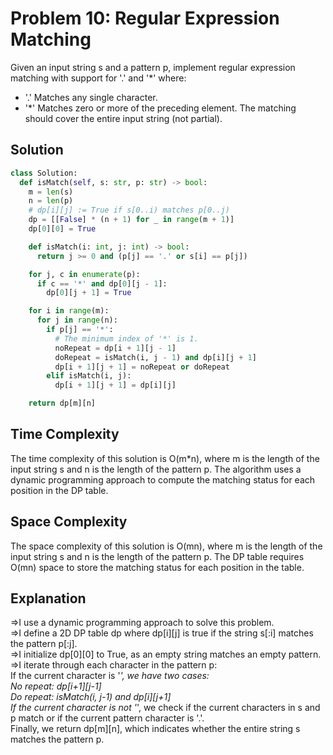 # Problem 10: Regular Expression Matching

Given an input string s and a pattern p, implement regular expression matching with support for '.' and '*' where:
- '.' Matches any single character.
- '*' Matches zero or more of the preceding element.
The matching should cover the entire input string (not partial).

## Solution

```python
class Solution:
  def isMatch(self, s: str, p: str) -> bool:
    m = len(s)
    n = len(p)
    # dp[i][j] := True if s[0..i) matches p[0..j)
    dp = [[False] * (n + 1) for _ in range(m + 1)]
    dp[0][0] = True

    def isMatch(i: int, j: int) -> bool:
      return j >= 0 and (p[j] == '.' or s[i] == p[j])

    for j, c in enumerate(p):
      if c == '*' and dp[0][j - 1]:
        dp[0][j + 1] = True

    for i in range(m):
      for j in range(n):
        if p[j] == '*':
          # The minimum index of '*' is 1.
          noRepeat = dp[i + 1][j - 1]
          doRepeat = isMatch(i, j - 1) and dp[i][j + 1]
          dp[i + 1][j + 1] = noRepeat or doRepeat
        elif isMatch(i, j):
          dp[i + 1][j + 1] = dp[i][j]

    return dp[m][n]
```
<h2>Time Complexity</h2>

The time complexity of this solution is O(m*n), where m is the length of the input string s and n is the length of the pattern p. The algorithm uses a dynamic programming approach to compute the matching status for each position in the DP table.

<h2>Space Complexity</h2>

The space complexity of this solution is O(mn), where m is the length of the input string s and n is the length of the pattern p. The DP table requires O(mn) space to store the matching status for each position in the table.

<h2>Explanation</h2>

=>I use a dynamic programming approach to solve this problem.<br>
=>I define a 2D DP table dp where dp[i][j] is true if the string s[:i] matches the pattern p[:j].<br>
=>I initialize dp[0][0] to True, as an empty string matches an empty pattern.<br>
=>I iterate through each character in the pattern p:<br>
If the current character is '*', we have two cases:<br>
No repeat: dp[i+1][j-1]<br>
Do repeat: isMatch(i, j-1) and dp[i][j+1]<br>
If the current character is not '*', we check if the current characters in s and p match or if the current pattern character is '.'.<br>
Finally, we return dp[m][n], which indicates whether the entire string s matches the pattern p.